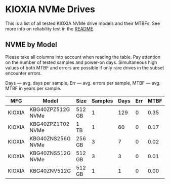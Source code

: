 KIOXIA NVMe Drives
==================

This is a list of all tested KIOXIA NVMe drive models and their MTBFs. See more
info on reliability test in the [README](https://github.com/linuxhw/SMART).

NVME by Model
------------

Please take all columns into account when reading the table. Pay attention on the
number of tested samples and power-on days. Simultaneous high values of both MTBF
and errors are possible if only rare drives in the subset encounter errors.

Days   — avg. days per sample,
Err    — avg. errors per sample,
MTBF   — avg. MTBF in years per sample.

| MFG       | Model              | Size   | Samples | Days  | Err   | MTBF   |
|-----------|--------------------|--------|---------|-------|-------|--------|
| KIOXIA    | KBG40ZPZ512G NVMe  | 512 GB | 1       | 129   | 0     | 0.35   |
| KIOXIA    | KBG40ZPZ1T02 NVMe  | 1 TB   | 1       | 60    | 0     | 0.17   |
| KIOXIA    | KBG40ZNS256G NVMe  | 256 GB | 3       | 7     | 0     | 0.02   |
| KIOXIA    | KBG40ZNS512G NVMe  | 512 GB | 3       | 3     | 0     | 0.01   |
| KIOXIA    | KBG40ZNV512G       | 512 GB | 1       | 1     | 0     | 0.00   |
